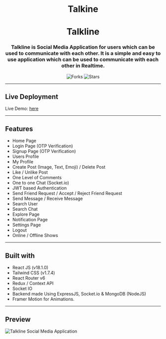 
<div align="center">

<h1>Talkine</h1>
  
# Talkline

### Talkline is Social Media Application for users which can be used to communicate with each other. It is a simple and easy to use application which can be used to communicate with each other in Realtime. 



![Forks](https://img.shields.io/github/forks/spraveenofficial/talkline-socialmedia)
![Stars](https://img.shields.io/github/stars/spraveenofficial/talkline-socialmedia)

</div>


<!-- 
---

## How to install and run locally ?

```
$ git clone https://github.com/spraveenofficial/talkline-socialmedia
$ npm install
$ npm start
``` -->

---

## Live Deployment

Live Demo: [here](https://talkline-socialmedia.vercel.app)

---

## Features

- Home Page
- Login Page (OTP Verification)
- Signup Page (OTP Verification)
- Users Profile
- My Profile
- Create Post (Image, Text, Emoji) / Delete Post
- Like / Unlike Post
- One Level of Comments
- One to one Chat (Socket.io)
- JWT based Authentication
- Send Friend Request / Accept / Reject Friend Request
- Send Message / Receive Message
- Search User
- Search Chat
- Explore Page
- Notification Page
- Settings Page
- Logout
- Online / Offline Shows



---

## Built with

- React JS (v18.1.0)
- Tailwind CSS (v1.7.4)
- React Router v6
- Redux / Context API
- Socket IO 
- Backend made Using ExpressJS, Socket.io & MongoDB (NodeJS)
- Framer Motion for Animations.

---

## Preview

<img src="/public/images/demo.jpg" alt="Talkline Social Media Application" />


